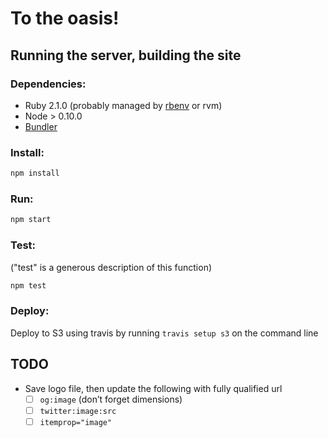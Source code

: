 # To the oasis!

## Running the server, building the site

### Dependencies:
- Ruby 2.1.0 (probably managed by [rbenv](https://github.com/sstephenson/rbenv)
or rvm)
- Node > 0.10.0
- [Bundler](http://bundler.io)

### Install:

```bash
npm install
```

### Run:

```bash
npm start
```

### Test:

("test" is a generous description of this function)

```bash
npm test
```

### Deploy:

Deploy to S3 using travis by running `travis setup s3` on the command line


## TODO

- Save logo file, then update the following with fully qualified url
    - [ ] `og:image` (don’t forget dimensions)
    - [ ] `twitter:image:src`
    - [ ] `itemprop="image"`
